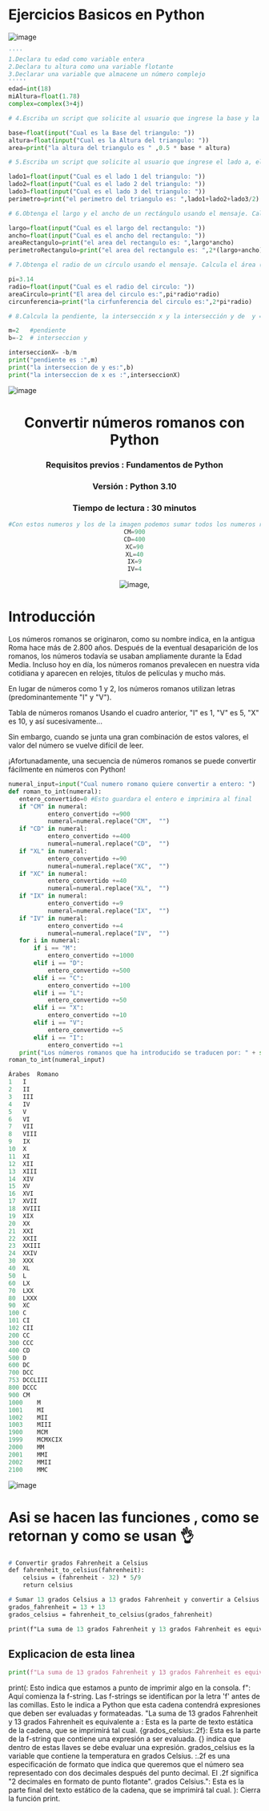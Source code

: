 

# Ejercicios Basicos en Python

![image](https://github.com/BoatCode404/AprendiendoPython/assets/166348131/123a5cfa-d26c-43bf-8df9-82f591ba4dfe)

```py
''''
1.Declara tu edad como variable entera
2.Declara tu altura como una variable flotante
3.Declarar una variable que almacene un número complejo
'''''
edad=int(18)
miAltura=float(1.78)
complex=complex(3+4j)

# 4.Escriba un script que solicite al usuario que ingrese la base y la altura del triángulo y calcule el área de este triángulo (área = 0,5 x b x h).

base=float(input("Cual es la Base del triangulo: "))
altura=float(input("Cual es la Altura del triangulo: "))
area=print("la altura del triangulo es " ,0.5 * base * altura)

# 5.Escriba un script que solicite al usuario que ingrese el lado a, el lado b y el lado c del triángulo. Calcula el perímetro del triángulo (perímetro = a + b + c).

lado1=float(input("Cual es el lado 1 del triangulo: "))
lado2=float(input("Cual es el lado 2 del triangulo: "))
lado3=float(input("Cual es el lado 3 del triangulo: "))
perimetro=print("el perimetro del triangulo es: ",lado1+lado2+lado3/2)

# 6.Obtenga el largo y el ancho de un rectángulo usando el mensaje. Calcula su área (área = largo x ancho) y perímetro (perímetro = 2 x (largo + ancho))

largo=float(input("Cual es el largo del rectangulo: "))
ancho=float(input("Cual es el ancho del rectangulo: "))
areaRectangulo=print("el area del rectangulo es: ",largo*ancho)
perimetroRectangulo=print("el area del rectangulo es: ",2*(largo+ancho))

# 7.Obtenga el radio de un círculo usando el mensaje. Calcula el área (área = pi xrxr) y la circunferencia (c = 2 x pi xr) donde pi = 3,14.

pi=3.14
radio=float(input("Cual es el radio del circulo: "))
areaCirculo=print("El area del circulo es:",pi*radio*radio)
circunferencia=print("la cirfunferencia del circulo es:",2*pi*radio)

# 8.Calcula la pendiente, la intersección x y la intersección y de  y = (2x -2) importante 2 es el  metro o pendiente por que esta mas cerca de la x

m=2   #pendiente 
b=-2  # interseccion y

interseccionX= -b/m
print("pendiente es :",m)
print("la interseccion de y es:",b)
print("la interseccion de x es :",interseccionX)
````

![image](https://github.com/BoatCode404/AprendiendoPython/assets/166348131/802f948c-e5dc-400e-a606-34164034de24)
<div align="center">
  
# Convertir números romanos con Python                                                                                              
 ### Requisitos previos : Fundamentos de Python
 ### Versión : Python 3.10
 ### Tiempo de lectura : 30 minutos
 ```py
#Con estos numeros y los de la imagen podemos sumar todos los numeros romanos 
CM=900
CD=400
XC=90
XL=40
IX=9
IV=4
```
 ![image](https://github.com/BoatCode404/AprendiendoPython/assets/166348131/ab21efab-d438-4d42-9bfd-a0dbea90a58b),
</div>

# Introducción
Los números romanos se originaron, como su nombre indica, en la antigua Roma hace más de 2.800 años. Después de la eventual desaparición de los romanos, los números todavía se usaban ampliamente durante la Edad Media. Incluso hoy en día, los números romanos prevalecen en nuestra vida cotidiana y aparecen en relojes, títulos de películas y mucho más.

En lugar de números como 1 y 2, los números romanos utilizan letras (predominantemente "I" y "V").

Tabla de números romanos
Usando el cuadro anterior, "I" es 1, "V" es 5, "X" es 10, y así sucesivamente...

Sin embargo, cuando se junta una gran combinación de estos valores, el valor del número se vuelve difícil de leer.

¡Afortunadamente, una secuencia de números romanos se puede convertir fácilmente en números con Python! 


 ```py
numeral_input=input("Cual numero romano quiere convertir a entero: ")
def roman_to_int(numeral):
    entero_convertido=0 #Esto guardara el entero e imprimira al final
    if "CM" in numeral:
            entero_convertido +=900
            numeral=numeral.replace("CM",  "")
    if "CD" in numeral:
            entero_convertido +=400
            numeral=numeral.replace("CD",  "")
    if "XL" in numeral:
            entero_convertido +=90
            numeral=numeral.replace("XC",  "")
    if "XC" in numeral:
            entero_convertido +=40
            numeral=numeral.replace("XL",  "")
    if "IX" in numeral:
            entero_convertido +=9
            numeral=numeral.replace("IX",  "")
    if "IV" in numeral:
            entero_convertido +=4
            numeral=numeral.replace("IV",  "")
    for i in numeral:
        if i == "M":
            entero_convertido +=1000
        elif i == "D":
            entero_convertido +=500
        elif i == "C":
            entero_convertido +=100
        elif i == "L":
            entero_convertido +=50
        elif i == "X":
            entero_convertido +=10
        elif i == "V":
            entero_convertido +=5
        elif i == "I":
            entero_convertido +=1
    print("Los números romanos que ha introducido se traducen por: " + str(entero_convertido) + " !")
roman_to_int(numeral_input)

Árabes	Romano
1	I
2	II
3	III
4	IV
5	V
6	VI
7	VII
8	VIII
9	IX
10	X
11	XI
12	XII
13	XIII
14	XIV
15	XV
16	XVI
17	XVII
18	XVIII
19	XIX
20	XX
21	XXI
22	XXII
23	XXIII
24	XXIV
30	XXX
40	XL
50	L
60	LX
70	LXX
80	LXXX
90	XC
100	C
101	CI
102	CII
200	CC
300	CCC
400	CD
500	D
600	DC
700	DCC
753	DCCLIII
800	DCCC
900	CM
1000	M
1001	MI
1002	MII
1003	MIII
1900	MCM
1999	MCMXCIX
2000	MM
2001	MMI
2002	MMII
2100	MMC
````
![image](https://github.com/BoatCode404/AprendiendoPython/assets/166348131/85b87403-d5ad-49ba-9526-fa47e9836c6c)


# Asi se hacen las funciones , como se retornan y como se usan 👌
```p
# Convertir grados Fahrenheit a Celsius
def fahrenheit_to_celsius(fahrenheit):
    celsius = (fahrenheit - 32) * 5/9
    return celsius

# Sumar 13 grados Celsius a 13 grados Fahrenheit y convertir a Celsius
grados_fahrenheit = 13 + 13
grados_celsius = fahrenheit_to_celsius(grados_fahrenheit)

print(f"La suma de 13 grados Fahrenheit y 13 grados Fahrenheit es equivalente a {grados_celsius:.2f} grados Celsius.")
````

## Explicacion de esta linea 
```py
print(f"La suma de 13 grados Fahrenheit y 13 grados Fahrenheit es equivalente a {grados_celsius:.2f} grados Celsius.")
````
print(: Esto indica que estamos a punto de imprimir algo en la consola.
f": Aquí comienza la f-string. Las f-strings se identifican por la letra 'f' antes de las comillas. Esto le indica a Python que esta cadena contendrá expresiones que deben ser evaluadas y formateadas.
"La suma de 13 grados Fahrenheit y 13 grados Fahrenheit es equivalente a : Esta es la parte de texto estática de la cadena, que se imprimirá tal cual.
{grados_celsius:.2f}: Esta es la parte de la f-string que contiene una expresión a ser evaluada. {} indica que dentro de estas llaves se debe evaluar una expresión. grados_celsius es la variable que contiene la temperatura en grados Celsius. :.2f es una especificación de formato que indica que queremos que el número sea representado con dos decimales después del punto decimal. El .2f significa "2 decimales en formato de punto flotante".
grados Celsius.": Esta es la parte final del texto estático de la cadena, que se imprimirá tal cual.
): Cierra la función print.
